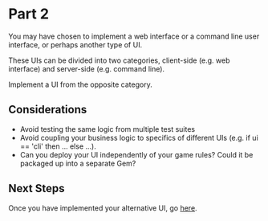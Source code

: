 # Part 2

You may have chosen to implement a web interface or a command line user interface, or perhaps another type of UI.

These UIs can be divided into two categories, client-side (e.g. web interface) and server-side (e.g. command line). 

Implement a UI from the opposite category.

## Considerations

* Avoid testing the same logic from multiple test suites
* Avoid coupling your business logic to specifics of different UIs (e.g. if ui == 'cli' then ... else ...).
* Can you deploy your UI independently of your game rules? Could it be packaged up into a separate Gem?

## Next Steps

Once you have implemented your alternative UI, go [here](./part3.md).

